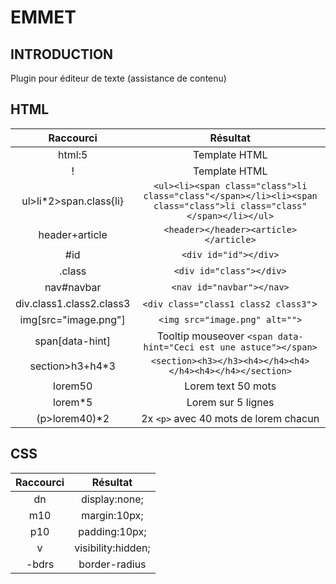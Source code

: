 # EMMET
## INTRODUCTION
Plugin pour éditeur de texte (assistance de contenu)
## HTML
| Raccourci | Résultat |
| :---------: | :---------: |
|html:5|Template HTML|
|!|Template HTML|
|ul>li*2>span.class{li}|`<ul><li><span class="class">li class="class"</span></li><li><span class="class">li class="class"</span></li></ul>`|
|header+article|`<header></header><article></article>`|
|#id|`<div id="id"></div>`|
|.class|`<div id="class"></div>`|
|nav#navbar|`<nav id="navbar"></nav>`|
|div.class1.class2.class3|`<div class="class1 class2 class3"`>|
|img[src="image.png"]|`<img src="image.png" alt="">`|
|span[data-hint]|Tooltip mouseover `<span data-hint="Ceci est une astuce"></span>`|
|section>h3+h4*3|`<section><h3></h3><h4></h4><h4></h4><h4></h4></section>`|
|lorem50|Lorem text 50 mots|
|lorem*5|Lorem sur 5 lignes|
|(p>lorem40)*2|2x `<p>` avec 40 mots de lorem chacun|
## CSS
| Raccourci | Résultat |
| :---------: | :---------: |
|dn|display:none;|
|m10|margin:10px;|
|p10|padding:10px;|
|v|visibility:hidden;|
|-bdrs|border-radius|
